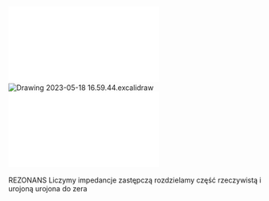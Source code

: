 ![4 Lista zadań prad 2022](Notatki/Semestr%202/Fizyka%201.1A/%C4%86wiczenia/%C4%86wiczenia%204/4%20Lista%20zada%C5%84%20prad%202022.pdf)
![Drawing 2023-05-18 16.59.44.excalidraw](Notatki/Semestr%202/Fizyka%201.1A/%C4%86wiczenia/%C4%86wiczenia%204/Drawing%202023-05-18%2016.59.44.excalidraw.svg)
![Moc zad](Notatki/Semestr%202/Fizyka%201.1A/%C4%86wiczenia/%C4%86wiczenia%204/Moc%20zad.pdf)

REZONANS
Liczymy impedancje zastępczą
rozdzielamy część rzeczywistą i urojoną
urojona do zera